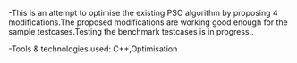 -This is an attempt to optimise the existing PSO algorithm by proposing 4 modifications.The proposed modifications are working good enough for the sample testcases.Testing the benchmark testcases is in progress..

-Tools & technologies used: C++,Optimisation

